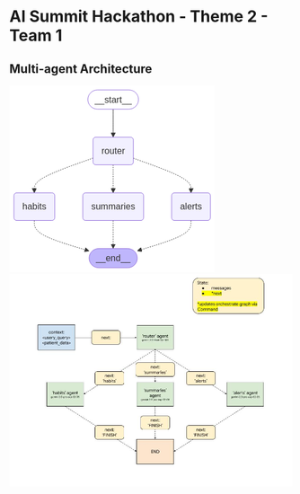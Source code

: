 # AI Summit Hackathon - Theme 2 - Team 1


## Multi-agent Architecture
![Multi-agent architecture](images/graph.png "Built with Langgraph")
![Multi-agent architecture](images/agent_architecture.jpg "Built with Langgraph")